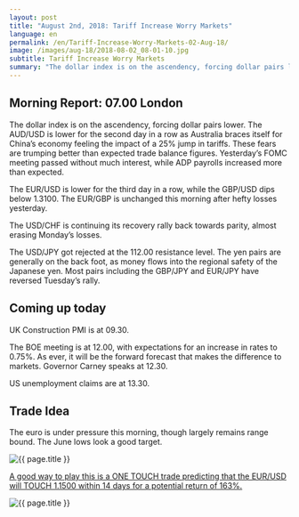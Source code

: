 ```yaml
---
layout: post
title: "August 2nd, 2018: Tariff Increase Worry Markets"
language: en
permalink: /en/Tariff-Increase-Worry-Markets-02-Aug-18/
image: /images/aug-18/2018-08-02_08-01-10.jpg
subtitle: Tariff Increase Worry Markets
summary: "The dollar index is on the ascendency, forcing dollar pairs lower. The AUD/USD is lower for the second day in a row as Australia braces itself for China’s economy feeling the impact of a 25% jump in tariffs"
---
```

## Morning Report: 07.00 London

The dollar index is on the ascendency, forcing dollar pairs lower. The AUD/USD is lower for the second day in a row as Australia braces itself for China’s economy feeling the impact of a 25% jump in tariffs. These fears are trumping better than expected trade balance figures. Yesterday’s FOMC meeting passed without much interest, while ADP payrolls increased more than expected. 

The EUR/USD is lower for the third day in a row, while the GBP/USD dips below 1.3100. The EUR/GBP is unchanged this morning after hefty losses yesterday. 

The USD/CHF is continuing its recovery rally back towards parity, almost erasing Monday’s losses. 

The USD/JPY got rejected at the 112.00 resistance level. The yen pairs are generally on the back foot, as money flows into the regional safety of the Japanese yen. Most pairs including the GBP/JPY and EUR/JPY have reversed Tuesday’s rally. 

## Coming up today

UK Construction PMI is at 09.30. 

The BOE meeting is at 12.00, with expectations for an increase in rates to 0.75%. As ever, it will be the forward forecast that makes the difference to markets. Governor Carney speaks at 12.30. 

US unemployment claims are at 13.30. 

## Trade Idea

The euro is under pressure this morning, though largely remains range bound. The June lows look a good target.

<img class="post-image" src="{{ site.url }}/images/aug-18/2018-08-02_08-01-10.jpg" alt="{{ page.title }}" title="{{ page.title }}">

<a href="%LINK%%?currency=GBP&market=forex&underlying=frxEURUSD&formname=touchnotouch&duration_amount=14&duration_units=d&amount=10&amount_type=stake&expiry_type=duration&barrier=1.1500" target="_blank" rel="noopener noreferrer nofollow">A good way to play this is a ONE TOUCH trade predicting that the EUR/USD will TOUCH 1.1500 within 14 days for a potential return of 163%.</a>

<img class="post-image" src="{{ site.url }}/images/aug-18/2018-08-02_08-04-34.jpg" alt="{{ page.title }}" title="{{ page.title }}">
